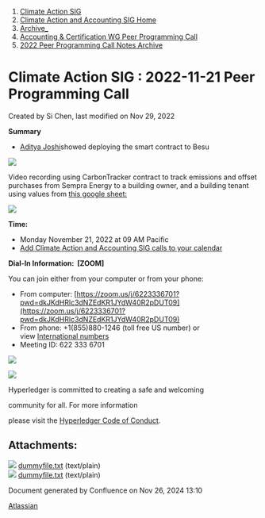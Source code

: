 1. [Climate Action SIG](index.html)
2. [Climate Action and Accounting SIG Home](Climate-Action-and-Accounting-SIG-Home_19005445.html)
3. [Archive\_](Archive__19006062.html)
4. [Accounting &amp; Certification WG Peer Programming Call](19006574.html)
5. [2022 Peer Programming Call Notes Archive](2022-Peer-Programming-Call-Notes-Archive_19008759.html)

# Climate Action SIG : 2022-11-21 Peer Programming Call

Created by Si Chen, last modified on Nov 29, 2022

**Summary**

- [Aditya Joshi](https://lf-hyperledger.atlassian.net/wiki/people/5a5129ceb12c7029722bbcac?ref=confluence)showed deploying the smart contract to Besu

![](plugins/servlet/confluence/placeholder/unknown-attachment)

Video recording using CarbonTracker contract to track emissions and offset purchases from Sempra Energy to a building owner, and a building tenant using values from [this google sheet:](https://docs.google.com/spreadsheets/d/1_AAXuWD3jSuFoWgrEt1q9fM6tV4kSMFrP2GrKcBotDo/edit#gid=0) 

![](plugins/servlet/confluence/placeholder/unknown-attachment)

**Time:**

- Monday November 21, 2022 at 09 AM Pacific
- [Add Climate Action and Accounting SIG calls to your calendar](https://lists.hyperledger.org/g/climate-sig/ics/invite.ics?repeatid=31581)

**Dial-In Information:  \[ZOOM]**

You can join either from your computer or from your phone:

- From computer: [https://zoom.us/j/6223336701?pwd=dkJKdHRlc3dNZEdKR1JYdW40R2pDUT09](https://zoom.us/j/6223336701?pwd=dkJKdHRlc3dNZEdKR1JYdW40R2pDUT09)
- From phone: +1(855)880-1246 (toll free US number) or view [International numbers](https://zoom.us/u/bAaJoyznp)
- Meeting ID: 622 333 6701

![](https://wiki.hyperledger.org/download/attachments/29034696/Antitrustnotice.png?version=1&modificationDate=1581695654000&api=v2)

![](https://wiki.hyperledger.org/download/attachments/2392771/welcome.png?version=2&modificationDate=1572450107000&api=v2)

Hyperledger is committed to creating a safe and welcoming

community for all. For more information

please visit the [Hyperledger Code of Conduct](https://lf-hyperledger.atlassian.net/wiki/spaces/HYP/pages/19595281/Hyperledger+Code+of+Conduct).

## Attachments:

![](images/icons/bullet_blue.gif) [dummyfile.txt](attachments/19009807/19009865.txt) (text/plain)  
![](images/icons/bullet_blue.gif) [dummyfile.txt](attachments/19009807/19009808.txt) (text/plain)

Document generated by Confluence on Nov 26, 2024 13:10

[Atlassian](http://www.atlassian.com/)
